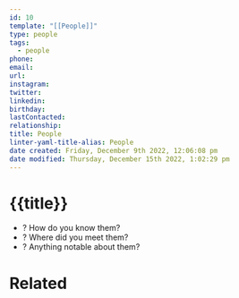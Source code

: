 ```yaml
---
id: 10
template: "[[People]]"
type: people
tags:
  - people
phone: 
email: 
url: 
instagram: 
twitter: 
linkedin: 
birthday: 
lastContacted: 
relationship: 
title: People
linter-yaml-title-alias: People
date created: Friday, December 9th 2022, 12:06:08 pm
date modified: Thursday, December 15th 2022, 1:02:29 pm
---
```


# {{title}}

- ? How do you know them?
- ? Where did you meet them?
- ? Anything notable about them?


# Related
